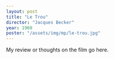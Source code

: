 ```yaml
---
layout: post
title: "Le Trou"
director: "Jacques Becker"
year: 1960
poster: "/assets/img/mp/le-trou.jpg"
---
```


My review or thoughts on the film go here.
